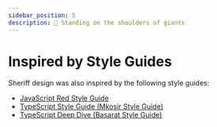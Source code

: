 ```yaml
---
sidebar_position: 5
description: 🤝 Standing on the shoulders of giants
---
```


# Inspired by Style Guides

Sheriff design was also inspired by the following style guides:

- [JavaScript Red Style Guide](https://github.com/GrosSacASac/JavaScript-Set-Up/tree/master/js/red-javascript-style-guide)
- [TypeScript Style Guide (Mkosir Style Guide)](https://mkosir.github.io/typescript-style-guide/)
- [TypeScript Deep Dive (Basarat Style Guide)](https://basarat.gitbook.io/typescript/styleguide)
